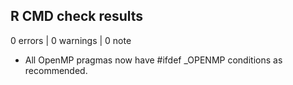 ## R CMD check results

0 errors | 0 warnings | 0 note

* All OpenMP pragmas now have #ifdef _OPENMP conditions as recommended.
